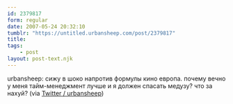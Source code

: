 ```yaml
---
id: 2379817
form: regular
date: 2007-05-24 20:32:10
tumblr: "https://untitled.urbansheep.com/post/2379817"
title:
tags:
    - post
layout: post-text.njk
---
```


<p>urbansheep: сижу в шоко напротив формулы кино европа. почему вечно у меня тайм-менеджмент лучше и я должен спасать медузу? что за нахуй? (via <a href="http://twitter.com/urbansheep/statuses/76779192">Twitter / urbansheep</a>)</p>

